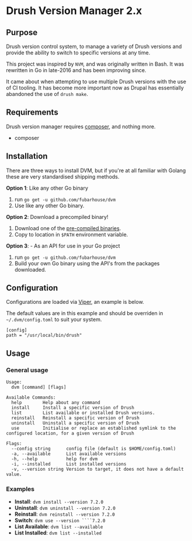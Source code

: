 # Drush Version Manager 2.x

## Purpose

Drush version control system, to manage a variety of Drush versions and provide the ability to switch to specific versions at any time.

This project was inspired by `NVM`, and was originally written in Bash. It was rewritten in Go in late-2016 and has been improving since.

It came about when attempting to use multiple Drush versions with the use of CI tooling. It has become more important now as Drupal has essentially abandoned the use of `drush make`.

## Requirements

Drush version manager requires [composer](https://getcomposer.org/), and nothing more.
* composer

## Installation

There are three ways to install DVM, but if you're at all familiar with Golang these are very standardised shipping methods.

**Option 1**: Like any other Go binary
1. run `go get -u github.com/fubarhouse/dvm`
2. Use like any other Go binary.

**Option 2**: Download a precompiled binary!
1. Download one of the [pre-compiled binaries](https://github.com/fubarhouse/dvm/releases).
2. Copy to location in `$PATH` environment variable.

**Option 3**: - As an API for use in your Go project
1. run `go get -u github.com/fubarhouse/dvm`
2. Build your own Go binary using the API's from the packages downloaded.

## Configuration
Configurations are loaded via [Viper](https://github.com/spf13/viper), an example is below.

The default values are in this example and should be overriden in `~/.dvm/config.toml` to suit your system.

```
[config]
path = "/usr/local/bin/drush"
```

## Usage

### General usage

````
Usage:
  dvm [command] [flags]

Available Commands:
  help        Help about any command
  install     Install a specific version of Drush
  list        List available or installed Drush versions.
  reinstall   Reinstall a specific version of Drush
  uninstall   Uninstall a specific version of Drush
  use         Initialise or replace an established symlink to the configured location, for a given version of Drush

Flags:
  --config string      config file (default is $HOME/config.toml)
  -a, --available      List available versions
  -h, --help           help for dvm
  -i, --installed      List installed versions
  -v, --version string Version to target, it does not have a default value.

````

### Examples

* **Install**:  `dvm install --version 7.2.0`
* **Uninstall**: `dvm uninstall --version 7.2.0`
* **Reinstall**: `dvm reinstall --version 7.2.0`
* **Switch**: `dvm use --version ````7.2.0`
* **List Available**: `dvm list --available`
* **List Installed**: `dvm list --installed`